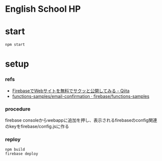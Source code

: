 # English School HP

# start

``npm start``

# setup
### refs
* [FirebaseでWebサイトを無料でサクッと公開してみる - Qiita](http://qiita.com/Ijoru/items/5b27f1c32df2222514fb)
* [functions-samples/email-confirmation · firebase/functions-samples](https://github.com/firebase/functions-samples/tree/032044cda7c8e3d8c3b611ea17ed99a3cc369b15/email-confirmation)

### procedure
firebase consoleからwebappに追加を押し、表示されるfirebaseのconfig関連のkeyをfirebase/config.jsに作る

### reploy
```
npm build
firebase deploy
```


